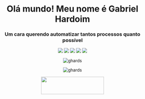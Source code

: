 <h1 align="center">Olá mundo! Meu nome é Gabriel Hardoim</h1>
<h3 align="center">Um cara querendo automatizar tantos processos quanto possível</h3>
<p align="center">
  <a href="https://linkedin.com/in/ghardoim"><img src="https://img.shields.io/badge/-LinkedIn-0077B5?style=flat&logo=Linkedin&logoColor=white"/></a>
  <a href="https://pt.stackoverflow.com/users/110627/"><img src="https://img.shields.io/badge/-StackOverflow-E4405F?style=flat&logo=StackOverflow&logoColor=white&color=green"/></a>
  <a href="ghardoim@hotmail.com"><img src="https://img.shields.io/badge/-ghardoim@hotmail.com-0078D4?style=flat&logo=Microsoft-Outlook&logoColor=white"/></a>
  <a href="https://instagram.com/ghardoim.dx"><img src="https://img.shields.io/badge/-Instagram-E4405F?style=flat&logo=Instagram&logoColor=white&color=red"/></a>
  <a href="https://facebook.com/gabriel.hardoim"><img src="https://img.shields.io/badge/-Facebook-1877F2?style=flat&logo=Facebook&logoColor=white"/></a>
</p>

<p align="center"><img src="https://github-readme-stats.vercel.app/api?username=ghards&show_icons=true&locale=en&theme=dracule&hide_title=true&include_all_commits=true&hide=contribs" alt="ghards" /></p>
<p align="center"><img src="https://github-readme-stats.vercel.app/api/top-langs?username=ghards&langs_count=4&locale=en&layout=compact&theme=dracule&hide_title=true" alt="ghards" /></p>
<p align="center"><a href="https://pt.stackoverflow.com/users/110627/gabriel-hardoim?tab=profile"><img src="https://stackexchange.com/users/flair/13394224.png" width="208" height="58"></a></p>
